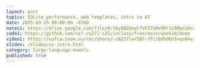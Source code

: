 ```yaml
---
layout: post
topics: SQLite performance, web templates, intro to AI
date: 2025-03-25 08:00:00 -0700
notes1: https://drive.google.com/file/d/1by802UmglfVPZ7URe9RttL8Mwo1AnrIH/view?usp=sharing
code1: https://github.com/usf-cs272-s25/inclass/tree/main/week10/demo
video1: https://usfca.zoom.us/rec/share/-z6Z37lwr5Q7-TPi1QdhOQnSnqoO4vJMd8HN6dJVxhutqFRgeWcj5zZiasrmHD2p.oMM-2iWOIRJy1VpA
slides: /slides/ai-intro.html
category: large-language-models
published: true
---
```

